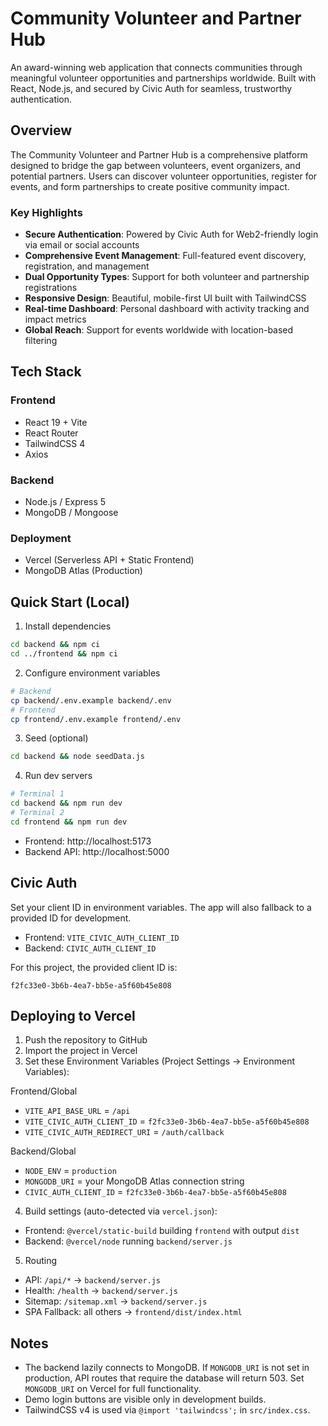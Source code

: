 # Community Volunteer and Partner Hub

An award-winning web application that connects communities through meaningful volunteer opportunities and partnerships worldwide. Built with React, Node.js, and secured by Civic Auth for seamless, trustworthy authentication.

## Overview

The Community Volunteer and Partner Hub is a comprehensive platform designed to bridge the gap between volunteers, event organizers, and potential partners. Users can discover volunteer opportunities, register for events, and form partnerships to create positive community impact.

### Key Highlights

- **Secure Authentication**: Powered by Civic Auth for Web2-friendly login via email or social accounts
- **Comprehensive Event Management**: Full-featured event discovery, registration, and management
- **Dual Opportunity Types**: Support for both volunteer and partnership registrations
- **Responsive Design**: Beautiful, mobile-first UI built with TailwindCSS
- **Real-time Dashboard**: Personal dashboard with activity tracking and impact metrics
- **Global Reach**: Support for events worldwide with location-based filtering

## Tech Stack

### Frontend
- React 19 + Vite
- React Router
- TailwindCSS 4
- Axios

### Backend
- Node.js / Express 5
- MongoDB / Mongoose

### Deployment
- Vercel (Serverless API + Static Frontend)
- MongoDB Atlas (Production)

## Quick Start (Local)

1. Install dependencies
```bash
cd backend && npm ci
cd ../frontend && npm ci
```

2. Configure environment variables
```bash
# Backend
cp backend/.env.example backend/.env
# Frontend
cp frontend/.env.example frontend/.env
```

3. Seed (optional)
```bash
cd backend && node seedData.js
```

4. Run dev servers
```bash
# Terminal 1
cd backend && npm run dev
# Terminal 2
cd frontend && npm run dev
```

- Frontend: http://localhost:5173
- Backend API: http://localhost:5000

## Civic Auth

Set your client ID in environment variables. The app will also fallback to a provided ID for development.

- Frontend: `VITE_CIVIC_AUTH_CLIENT_ID`
- Backend: `CIVIC_AUTH_CLIENT_ID`

For this project, the provided client ID is:

```
f2fc33e0-3b6b-4ea7-bb5e-a5f60b45e808
```

## Deploying to Vercel

1. Push the repository to GitHub
2. Import the project in Vercel
3. Set these Environment Variables (Project Settings → Environment Variables):

Frontend/Global
- `VITE_API_BASE_URL` = `/api`
- `VITE_CIVIC_AUTH_CLIENT_ID` = `f2fc33e0-3b6b-4ea7-bb5e-a5f60b45e808`
- `VITE_CIVIC_AUTH_REDIRECT_URI` = `/auth/callback`

Backend/Global
- `NODE_ENV` = `production`
- `MONGODB_URI` = your MongoDB Atlas connection string
- `CIVIC_AUTH_CLIENT_ID` = `f2fc33e0-3b6b-4ea7-bb5e-a5f60b45e808`

4. Build settings (auto-detected via `vercel.json`):
- Frontend: `@vercel/static-build` building `frontend` with output `dist`
- Backend: `@vercel/node` running `backend/server.js`

5. Routing
- API: `/api/*` → `backend/server.js`
- Health: `/health` → `backend/server.js`
- Sitemap: `/sitemap.xml` → `backend/server.js`
- SPA Fallback: all others → `frontend/dist/index.html`

## Notes

- The backend lazily connects to MongoDB. If `MONGODB_URI` is not set in production, API routes that require the database will return 503. Set `MONGODB_URI` on Vercel for full functionality.
- Demo login buttons are visible only in development builds.
- TailwindCSS v4 is used via `@import 'tailwindcss';` in `src/index.css`.